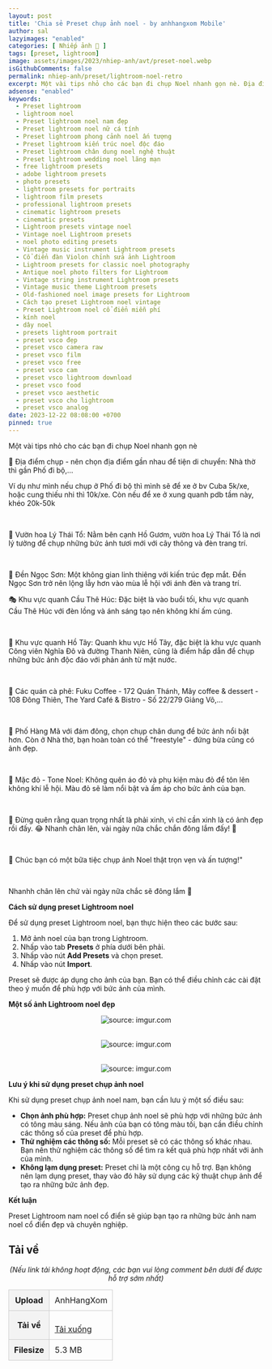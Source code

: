 ```yaml
---
layout: post
title: 'Chia sẻ Preset chụp ảnh noel - by anhhangxom Mobile'
author: sal
lazyimages: "enabled"
categories: [ Nhiếp ảnh 📸 ]
tags: [preset, lightroom]
image: assets/images/2023/nhiep-anh/avt/preset-noel.webp
isGithubComments: false
permalink: nhiep-anh/preset/lightroom-noel-retro
excerpt: Một vài tips nhỏ cho các bạn đi chụp Noel nhanh gọn nè. Địa điểm chụp Phố Hàng Mã với đám đông, Khu vực quanh Cầu Thê Húc. Mặc đỏ Tone Noel Không quên áo đỏ và phụ kiện màu đỏ để tôn lên không khí lễ hội. Màu đỏ sẽ làm nổi bật và ấm áp cho bức ảnh của bạn.
adsense: "enabled"
keywords:
  - Preset lightroom
  - lightroom noel
  - Preset lightroom noel nam đẹp
  - Preset lightroom noel nữ cá tính
  - Preset lightroom phong cảnh noel ấn tượng
  - Preset lightroom kiến trúc noel độc đáo
  - Preset lightroom chân dung noel nghệ thuật
  - Preset lightroom wedding noel lãng mạn
  - free lightroom presets
  - adobe lightroom presets
  - photo presets
  - lightroom presets for portraits
  - lightroom film presets
  - professional lightroom presets
  - cinematic lightroom presets
  - cinematic presets
  - Lightroom presets vintage noel
  - Vintage noel Lightroom presets
  - noel photo editing presets
  - Vintage music instrument Lightroom presets
  - Cổ điển đàn Violon chỉnh sửa ảnh Lightroom
  - Lightroom presets for classic noel photography
  - Antique noel photo filters for Lightroom
  - Vintage string instrument Lightroom presets
  - Vintage music theme Lightroom presets
  - Old-fashioned noel image presets for Lightroom
  - Cách tạo preset Lightroom noel vintage
  - Preset Lightroom noel cổ điển miễn phí
  - kính noel
  - dây noel
  - presets lightroom portrait
  - preset vsco đẹp
  - preset vsco camera raw
  - preset vsco film
  - preset vsco free
  - preset vsco cam
  - preset vsco lightroom download
  - preset vsco food
  - preset vsco aesthetic
  - preset vsco cho lightroom
  - preset vsco analog
date: 2023-12-22 08:08:00 +0700
pinned: true
---
```



Một vài tips nhỏ cho các bạn đi chụp Noel nhanh gọn nè

🎄 Địa điểm chụp - nên chọn địa điểm gần nhau để tiện di chuyển: Nhà thờ thì gần Phố đi bộ,…

Ví dụ như mình nếu chụp ở Phố đi bộ thì mình sẽ để xe ở bv Cuba 5k/xe, hoặc cung thiếu nhi thì 10k/xe. Còn nếu để xe ở xung quanh pdb tầm này, khéo 20k-50k

 

📍 Vườn hoa Lý Thái Tổ: Nằm bên cạnh Hồ Gươm, vườn hoa Lý Thái Tổ là nơi lý tưởng để chụp những bức ảnh tươi mới với cây thông và đèn trang trí.


 

🏰 Đền Ngọc Sơn: Một không gian linh thiêng với kiến trúc đẹp mắt. Đền Ngọc Sơn trở nên lộng lẫy hơn vào mùa lễ hội với ánh đèn và trang trí.
 

🎭 Khu vực quanh Cầu Thê Húc: Đặc biệt là vào buổi tối, khu vực quanh Cầu Thê Húc với đèn lồng và ánh sáng tạo nên không khí ấm cúng.

 

🌆 Khu vực quanh Hồ Tây: Quanh khu vực Hồ Tây, đặc biệt là khu vực quanh Công viên Nghĩa Đô và đường Thanh Niên, cũng là điểm hấp dẫn để chụp những bức ảnh độc đáo với phản ánh từ mặt nước.

 

💒 Các quán cà phê: Fuku Coffee - 172 Quán Thánh, Mây coffee & dessert - 108 Đông Thiên, The Yard Café & Bistro - Số 22/279 Giảng Võ,…

 

🌟 Phố Hàng Mã với đám đông, chọn chụp chân dung để bức ảnh nổi bật hơn. Còn ở Nhà thờ, bạn hoàn toàn có thể "freestyle" - đứng bừa cũng có ảnh đẹp.

 

🔴 Mặc đỏ - Tone Noel: Không quên áo đỏ và phụ kiện màu đỏ để tôn lên không khí lễ hội. Màu đỏ sẽ làm nổi bật và ấm áp cho bức ảnh của bạn.

 

💄 Đừng quên rằng quan trọng nhất là phải xinh, vì chỉ cần xinh là có ảnh đẹp rồi đấy. 😂 Nhanh chân lên, vài ngày nữa chắc chắn đông lắm đấy! 🥴

 

🌟 Chúc bạn có một bữa tiệc chụp ảnh Noel thật trọn vẹn và ấn tượng!"

 

Nhanhh chân lên chứ vài ngày nữa chắc sẽ đông lắm 🥴



**Cách sử dụng preset Lightroom noel**

Để sử dụng preset Lightroom noel, bạn thực hiện theo các bước sau:

1.  Mở ảnh  noel của bạn trong Lightroom.
2.  Nhấp vào tab **Presets** ở phía dưới bên phải.
3.  Nhấp vào nút **Add Presets** và chọn preset.
4.  Nhấp vào nút **Import**.

Preset sẽ được áp dụng cho ảnh của bạn. Bạn có thể điều chỉnh các cài đặt theo ý muốn để phù hợp với bức ảnh của mình.

**Một số ảnh Lightroom noel đẹp**

<div class="content" style="text-align:center; ">
<img loading="lazy" src="https://imgur.com/QGKciNI.jpg" title="source: imgur.com" /><p></p><br><img loading="lazy" src="https://imgur.com/mr1sYDb.jpg" title="source: imgur.com" /><p></p><br><img loading="lazy" src="https://imgur.com/0KOWwB7.jpg" title="source: imgur.com" /></div>

**Lưu ý khi sử dụng preset chụp ảnh noel**

Khi sử dụng preset chụp ảnh noel nam, bạn cần lưu ý một số điều sau:

*   **Chọn ảnh phù hợp:** Preset chụp ảnh noel  sẽ phù hợp với những bức ảnh có tông màu sáng. Nếu ảnh của bạn có tông màu tối, bạn cần điều chỉnh các thông số của preset để phù hợp.
*   **Thử nghiệm các thông số:** Mỗi preset sẽ có các thông số khác nhau. Bạn nên thử nghiệm các thông số để tìm ra kết quả phù hợp nhất với ảnh của mình.
*   **Không lạm dụng preset:** Preset chỉ là một công cụ hỗ trợ. Bạn không nên lạm dụng preset, thay vào đó hãy sử dụng các kỹ thuật chụp ảnh để tạo ra những bức ảnh đẹp.

**Kết luận**

Preset Lightroom nam noel cổ điển sẽ giúp bạn tạo ra những bức ảnh nam noel cổ điển đẹp và chuyên nghiệp.

<h2 style="font-style:normal; margin-left:0; margin-right:0; text-align:start"><strong>Tải về</strong></h2>

<p style="text-align:center"><em>(Nếu link tải kh&ocirc;ng hoạt động, c&aacute;c bạn vui l&ograve;ng comment b&ecirc;n dưới để được hỗ trợ sớm nhất)</em></p>
<table><tr><th>Upload</th><td>AnhHangXom</td></tr><tr><th>Tải về</th><td>
<p id="result"></p>
<a href="https://inote.pro/notes/G837KY" target="_blank" class="item-link item-content link external" id="facebook" onclick='getHrefOnclickAndRedirectWithLink(event)'>Tải xuống</a><img loading="lazy"
 id="resultIm" src="https://i.stack.imgur.com/SBv4T.gif" alt="Computer man" width="250" />
</td></tr><tr><th>Filesize</th><td>5.3 MB</td></tr>
</table>
<style>
table{border-collapse:collapse;border-spacing:0;margin:0 auto;width:700px}table td,table th{border:1px solid #ccc;padding:10px}table th{background-color:#f3f3f3}@media only screen and (max-width:700px){table{margin:0 10px;width:auto}}@media only screen and (max-width:480px){table td,table th{display:block;border-bottom:none}table tr:last-child td{border-bottom:1px solid #ccc}}
#resultIm{
  display:none;
}
</style>

<script>
function redirect(){setInterval(myURL,5e3),document.getElementById("result").innerHTML="<b>🕵️ Đang tạo link tải. Bạn đợi tẹo nha ;)"}
function myURL(){document.location.href="https://inote.pro/notes/G837KY",toggleImage(),clearInterval(interval)}
function toggleImage() {
  document.getElementById("resultIm").style.display = "block";
}
</script>

